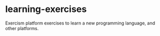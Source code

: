 # learning-exercises
Exercism platform exercises to learn a new programming language, and other platforms.
